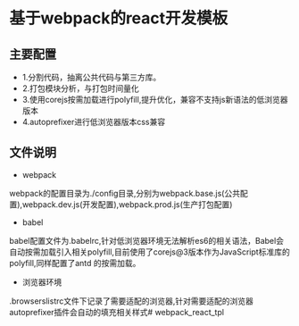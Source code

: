 # 基于webpack的react开发模板
## 主要配置
- 1.分割代码，抽离公共代码与第三方库。
- 2.打包模块分析，与打包时间量化
- 3.使用corejs按需加载进行polyfill,提升优化，兼容不支持js新语法的低浏览器版本
- 4.autoprefixer进行低浏览器版本css兼容



## 文件说明
- webpack 

webpack的配置目录为./config目录,分别为webpack.base.js(公共配置),webpack.dev.js(开发配置),webpack.prod.js(生产打包配置)

- babel 

babel配置文件为.babelrc,针对低浏览器环境无法解析es6的相关语法，Babel会自动按需加载引入相关polyfill,目前使用了corejs@3版本作为JavaScript标准库的polyfill,同样配置了antd 的按需加载。

- 浏览器环境

.browserslistrc文件下记录了需要适配的浏览器,针对需要适配的浏览器autoprefixer插件会自动的填充相关样式# webpack_react_tpl
